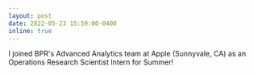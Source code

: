 ```yaml
---
layout: post
date: 2022-05-23 15:59:00-0400
inline: true
---
```


I joined  BPR's Advanced Analytics team at Apple (Sunnyvale, CA) as an Operations Research Scientist Intern for Summer!
